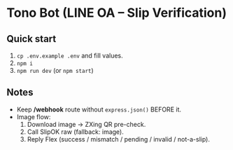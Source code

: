 # Tono Bot (LINE OA – Slip Verification)

## Quick start
1. `cp .env.example .env` and fill values.
2. `npm i`
3. `npm run dev` (or `npm start`)

## Notes
- Keep **/webhook** route without `express.json()` BEFORE it.
- Image flow:
    1) Download image → ZXing QR pre-check.
    2) Call SlipOK raw (fallback: image).
    3) Reply Flex (success / mismatch / pending / invalid / not-a-slip).